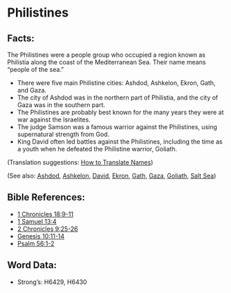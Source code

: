 # Philistines

## Facts:

The Philistines were a people group who occupied a region known as Philistia along the coast of the Mediterranean Sea. Their name means “people of the sea.”

* There were five main Philistine cities: Ashdod, Ashkelon, Ekron, Gath, and Gaza.
* The city of Ashdod was in the northern part of Philistia, and the city of Gaza was in the southern part.
* The Philistines are probably best known for the many years they were at war against the Israelites.
* The judge Samson was a famous warrior against the Philistines, using supernatural strength from God.
* King David often led battles against the Philistines, including the time as a youth when he defeated the Philistine warrior, Goliath.

(Translation suggestions: [How to Translate Names](../../translate/translate-names))

(See also: [Ashdod](../names/ashdod.md), [Ashkelon](../names/ashkelon.md), [David](../names/david.md), [Ekron](../names/ekron.md), [Gath](../names/gath.md), [Gaza](../names/gaza.md), [Goliath](../names/goliath.md), [Salt Sea](../names/saltsea.md))

## Bible References:

* [1 Chronicles 18:9-11](rc://en/tn/help/1ch/18/09)
* [1 Samuel 13:4](rc://en/tn/help/1sa/13/04)
* [2 Chronicles 9:25-26](rc://en/tn/help/2ch/09/25)
* [Genesis 10:11-14](rc://en/tn/help/gen/10/11)
* [Psalm 56:1-2](rc://en/tn/help/psa/056/001)

## Word Data:

* Strong’s: H6429, H6430

